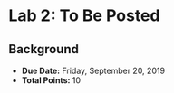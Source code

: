 # Lab 2: To Be Posted

## Background
+ **Due Date:** Friday, September 20, 2019
+ **Total Points:** 10
